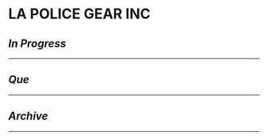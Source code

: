 # LA POLICE GEAR INC

## *In Progress*

--------------------

## *Que*

-----------------------------------
## *Archive*

-----------------------------------
